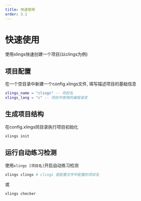 ```yaml
---
title: 快速使用
order: 3.1
---
```


# 快速使用

使用xlings快速创建一个项目(以clings为例)

## 项目配置

在一个空目录中新建一个config.xlings文件, 填写描述项目的基础信息

```lua
xlings_name = "clings" -- 项目名
xlings_lang = "c" -- 项目中使用的编程语言
```

## 生成项目结构

在config.xlings同目录执行项目初始化

```bash
xlings init
```

## 运行自动练习检测

使用`xlings [项目名]`开启自动练习检测

```bash
xlings clings # clings 是配置文件中配置的项目名
```

或

```bash
xlings checker
```